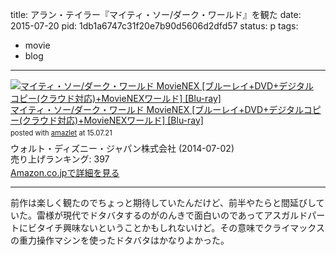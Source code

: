 title: アラン・テイラー『マイティ・ソー/ダーク・ワールド』を観た
date: 2015-07-20
pid: 1db1a6747c31f20e7b90d5606d2dfd57
status: p
tags:
- movie
- blog
---

<div class="amazlet-box" style="margin-bottom:0px;"><div class="amazlet-image" style="float:left;margin:0px 12px 1px 0px;"><a href="http://www.amazon.co.jp/exec/obidos/ASIN/B00JIJVJP4/dotimpact-22/ref=nosim/" name="amazletlink" target="_blank"><img src="http://ecx.images-amazon.com/images/I/51eXUDff4BL._SL160_.jpg" alt="マイティ・ソー/ダーク・ワールド MovieNEX [ブルーレイ+DVD+デジタルコピー(クラウド対応)+MovieNEXワールド] [Blu-ray]" style="border: none;" /></a></div><div class="amazlet-info" style="line-height:120%; margin-bottom: 10px"><div class="amazlet-name" style="margin-bottom:10px;line-height:120%"><a href="http://www.amazon.co.jp/exec/obidos/ASIN/B00JIJVJP4/dotimpact-22/ref=nosim/" name="amazletlink" target="_blank">マイティ・ソー/ダーク・ワールド MovieNEX [ブルーレイ+DVD+デジタルコピー(クラウド対応)+MovieNEXワールド] [Blu-ray]</a><div class="amazlet-powered-date" style="font-size:80%;margin-top:5px;line-height:120%">posted with <a href="http://www.amazlet.com/" title="amazlet" target="_blank">amazlet</a> at 15.07.21</div></div><div class="amazlet-detail">ウォルト・ディズニー・ジャパン株式会社 (2014-07-02)<br />売り上げランキング: 397<br /></div><div class="amazlet-sub-info" style="float: left;"><div class="amazlet-link" style="margin-top: 5px"><a href="http://www.amazon.co.jp/exec/obidos/ASIN/B00JIJVJP4/dotimpact-22/ref=nosim/" name="amazletlink" target="_blank">Amazon.co.jpで詳細を見る</a></div></div></div><div class="amazlet-footer" style="clear: left"></div></div>

----

前作は楽しく観たのでちょっと期待していたんだけど、前半やたらと間延びしていた。雷様が現代でドタバタするのがのんきで面白いのであってアスガルドパートにビタイチ興味ないということかもしれないけど。その意味でクライマックスの重力操作マシンを使ったドタバタはかなりよかった。
